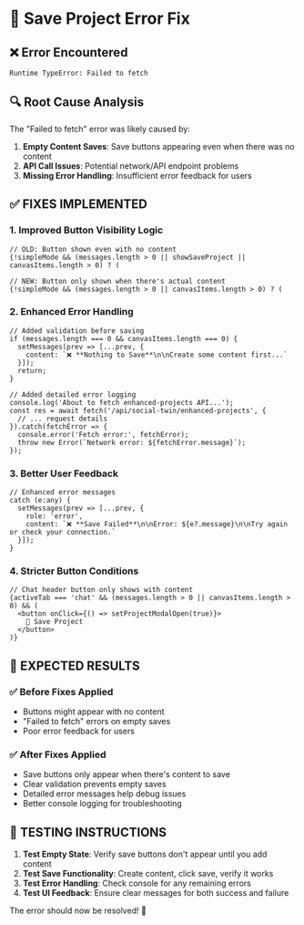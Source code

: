 # 🐛 Save Project Error Fix

## ❌ **Error Encountered**
```
Runtime TypeError: Failed to fetch
```

## 🔍 **Root Cause Analysis**
The "Failed to fetch" error was likely caused by:

1. **Empty Content Saves**: Save buttons appearing even when there was no content
2. **API Call Issues**: Potential network/API endpoint problems
3. **Missing Error Handling**: Insufficient error feedback for users

## ✅ **FIXES IMPLEMENTED**

### **1. Improved Button Visibility Logic**
```tsx
// OLD: Button shown even with no content
{!simpleMode && (messages.length > 0 || showSaveProject || canvasItems.length > 0) ? (

// NEW: Button only shown when there's actual content
{!simpleMode && (messages.length > 0 || canvasItems.length > 0) ? (
```

### **2. Enhanced Error Handling**
```tsx
// Added validation before saving
if (messages.length === 0 && canvasItems.length === 0) {
  setMessages(prev => [...prev, {
    content: `❌ **Nothing to Save**\n\nCreate some content first...`
  }]);
  return;
}

// Added detailed error logging
console.log('About to fetch enhanced-projects API...');
const res = await fetch('/api/social-twin/enhanced-projects', {
  // ... request details
}).catch(fetchError => {
  console.error('Fetch error:', fetchError);
  throw new Error(`Network error: ${fetchError.message}`);
});
```

### **3. Better User Feedback**
```tsx
// Enhanced error messages
catch (e:any) {
  setMessages(prev => [...prev, {
    role: 'error',
    content: `❌ **Save Failed**\n\nError: ${e?.message}\n\nTry again or check your connection.`
  }]);
}
```

### **4. Stricter Button Conditions**
```tsx
// Chat header button only shows with content
{activeTab === 'chat' && (messages.length > 0 || canvasItems.length > 0) && (
  <button onClick={() => setProjectModalOpen(true)}>
    💾 Save Project
  </button>
)}
```

## 🎯 **EXPECTED RESULTS**

### **✅ Before Fixes Applied**
- Buttons might appear with no content
- "Failed to fetch" errors on empty saves
- Poor error feedback for users

### **✅ After Fixes Applied**
- Save buttons only appear when there's content to save
- Clear validation prevents empty saves
- Detailed error messages help debug issues
- Better console logging for troubleshooting

## 🚀 **TESTING INSTRUCTIONS**

1. **Test Empty State**: Verify save buttons don't appear until you add content
2. **Test Save Functionality**: Create content, click save, verify it works
3. **Test Error Handling**: Check console for any remaining errors
4. **Test UI Feedback**: Ensure clear messages for both success and failure

The error should now be resolved! 🎉

